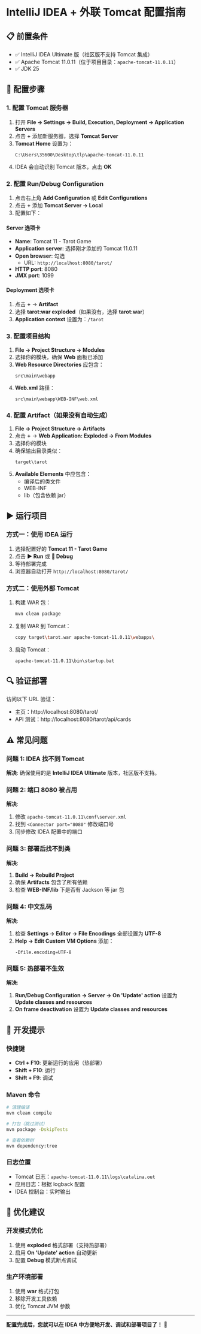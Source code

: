 # IntelliJ IDEA + 外联 Tomcat 配置指南

## 📋 前置条件

-   ✅ IntelliJ IDEA Ultimate 版（社区版不支持 Tomcat 集成）
-   ✅ Apache Tomcat 11.0.11（位于项目目录：`apache-tomcat-11.0.11`）
-   ✅ JDK 25

## 🚀 配置步骤

### 1. 配置 Tomcat 服务器

1. 打开 **File → Settings → Build, Execution, Deployment → Application Servers**
2. 点击 **+** 添加新服务器，选择 **Tomcat Server**
3. **Tomcat Home** 设置为：
    ```
    C:\Users\35600\Desktop\tlp\apache-tomcat-11.0.11
    ```
4. IDEA 会自动识别 Tomcat 版本，点击 **OK**

### 2. 配置 Run/Debug Configuration

1. 点击右上角 **Add Configuration** 或 **Edit Configurations**
2. 点击 **+** 添加 **Tomcat Server → Local**
3. 配置如下：

#### Server 选项卡

-   **Name**: Tomcat 11 - Tarot Game
-   **Application server**: 选择刚才添加的 Tomcat 11.0.11
-   **Open browser**: 勾选
    -   URL: `http://localhost:8080/tarot/`
-   **HTTP port**: 8080
-   **JMX port**: 1099

#### Deployment 选项卡

1. 点击 **+** → **Artifact**
2. 选择 **tarot:war exploded**（如果没有，选择 **tarot:war**）
3. **Application context** 设置为：`/tarot`

### 3. 配置项目结构

1. **File → Project Structure → Modules**
2. 选择你的模块，确保 **Web** 面板已添加
3. **Web Resource Directories** 应包含：
    ```
    src\main\webapp
    ```
4. **Web.xml** 路径：
    ```
    src\main\webapp\WEB-INF\web.xml
    ```

### 4. 配置 Artifact（如果没有自动生成）

1. **File → Project Structure → Artifacts**
2. 点击 **+** → **Web Application: Exploded → From Modules**
3. 选择你的模块
4. 确保输出目录类似：
    ```
    target\tarot
    ```
5. **Available Elements** 中应包含：
    - 编译后的类文件
    - WEB-INF
    - lib（包含依赖 jar）

## ▶️ 运行项目

### 方式一：使用 IDEA 运行

1. 选择配置好的 **Tomcat 11 - Tarot Game**
2. 点击 **▶️ Run** 或 **🐛 Debug**
3. 等待部署完成
4. 浏览器自动打开 `http://localhost:8080/tarot/`

### 方式二：使用外部 Tomcat

1. 构建 WAR 包：
    ```bash
    mvn clean package
    ```
2. 复制 WAR 到 Tomcat：
    ```bash
    copy target\tarot.war apache-tomcat-11.0.11\webapps\
    ```
3. 启动 Tomcat：
    ```bash
    apache-tomcat-11.0.11\bin\startup.bat
    ```

## 🔍 验证部署

访问以下 URL 验证：

-   主页：http://localhost:8080/tarot/
-   API 测试：http://localhost:8080/tarot/api/cards

## ⚠️ 常见问题

### 问题 1: IDEA 找不到 Tomcat

**解决**: 确保使用的是 **IntelliJ IDEA Ultimate** 版本，社区版不支持。

### 问题 2: 端口 8080 被占用

**解决**:

1. 修改 `apache-tomcat-11.0.11\conf\server.xml`
2. 找到 `<Connector port="8080"` 修改端口号
3. 同步修改 IDEA 配置中的端口

### 问题 3: 部署后找不到类

**解决**:

1. **Build → Rebuild Project**
2. 确保 **Artifacts** 包含了所有依赖
3. 检查 **WEB-INF/lib** 下是否有 Jackson 等 jar 包

### 问题 4: 中文乱码

**解决**:

1. 检查 **Settings → Editor → File Encodings** 全部设置为 **UTF-8**
2. **Help → Edit Custom VM Options** 添加：
    ```
    -Dfile.encoding=UTF-8
    ```

### 问题 5: 热部署不生效

**解决**:

1. **Run/Debug Configuration → Server → On 'Update' action** 设置为 **Update classes and resources**
2. **On frame deactivation** 设置为 **Update classes and resources**

## 📝 开发提示

### 快捷键

-   **Ctrl + F10**: 更新运行的应用（热部署）
-   **Shift + F10**: 运行
-   **Shift + F9**: 调试

### Maven 命令

```bash
# 清理编译
mvn clean compile

# 打包（跳过测试）
mvn package -DskipTests

# 查看依赖树
mvn dependency:tree
```

### 日志位置

-   Tomcat 日志：`apache-tomcat-11.0.11\logs\catalina.out`
-   应用日志：根据 logback 配置
-   IDEA 控制台：实时输出

## 🎯 优化建议

### 开发模式优化

1. 使用 **exploded** 格式部署（支持热部署）
2. 启用 **On 'Update' action** 自动更新
3. 配置 **Debug** 模式断点调试

### 生产环境部署

1. 使用 **war** 格式打包
2. 移除开发工具依赖
3. 优化 Tomcat JVM 参数

---

**配置完成后，您就可以在 IDEA 中方便地开发、调试和部署项目了！** 🎉
